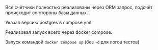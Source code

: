 Все счётчики полностью реализованы через ORM запрос, подсчёт происходит со стороны базы данных.

Указал версию postgres в compose.yml

Реализовал запуск всего через docker compose.

Запуск командой ```docker compose up``` (без ```-d``` для логов тестов)